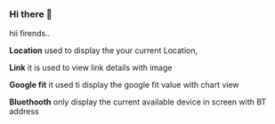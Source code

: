 ### Hi there 👋
hii firends..

**Location** used to display the your current Location,

**Link** it is used to view link details with image

**Google fit** it used ti display the google fit value with chart view

**Bluethooth** only display the current available device in screen with BT address
<!--
**kathirbala33/kathirbala33** is a ✨ _special_ ✨ repository because its `README.md` (this file) appears on your GitHub profile.

Here are some ideas to get you started:

- 🔭 I’m currently working on ...
- 🌱 I’m currently learning ...
- 👯 I’m looking to collaborate on ...
- 🤔 I’m looking for help with ...
- 💬 Ask me about ...
- 📫 How to reach me: ...
- 😄 Pronouns: ...
- ⚡ Fun fact: ...
-->
